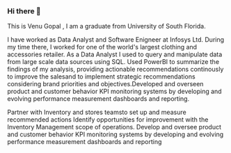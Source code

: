 ### Hi there 👋

This is Venu Gopal , I am a graduate from University of South Florida.

I have worked as Data Analyst and Software Enigneer at Infosys Ltd. During my time there, I worked for one of the world's largest clothing and accessories retailer. As a Data Analyst I used to query and manipulate data from large scale data sources using SQL. Used PowerBI to summarize the findings of my analysis,  providing actionable recommendations continously to improve the salesand to implement strategic recommendations considering brand priorities and objectives.Developed and overseen product and customer behavior KPI monitoring systems by developing and evolving performance measurement dashboards and reporting.

Partner with Inventory and stores teamsto set up and measure recommended actions
Identify opportunities for improvement with the Inventory Management scope of operations.
Develop and oversee product and customer behavior KPI monitoring systems by developing and evolving performance measurement dashboards and reporting

<!--
**vguddati/vguddati** is a ✨ _special_ ✨ repository because its `README.md` (this file) appears on your GitHub profile.

Here are some ideas to get you started:

- 🔭 I’m currently working on ...
- 🌱 I’m currently learning ...
- 👯 I’m looking to collaborate on ...
- 🤔 I’m looking for help with ...
- 💬 Ask me about ...
- 📫 How to reach me: ...
- 😄 Pronouns: ...
- ⚡ Fun fact: ...
-->
